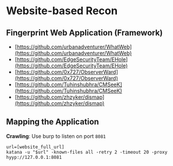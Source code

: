 # Website-based Recon

## Fingerprint Web Application (Framework) <a href="#fingerprint-web-application-framework" id="fingerprint-web-application-framework"></a>

* [https://github.com/urbanadventurer/WhatWeb](https://github.com/urbanadventurer/WhatWeb)
* [https://github.com/EdgeSecurityTeam/EHole](https://github.com/EdgeSecurityTeam/EHole)
* [https://github.com/0x727/ObserverWard](https://github.com/0x727/ObserverWard)
* [https://github.com/Tuhinshubhra/CMSeeK](https://github.com/Tuhinshubhra/CMSeeK)
* [https://github.com/zhzyker/dismap](https://github.com/zhzyker/dismap)

## Mapping the Application

**Crawling**: Use burp to listen on port `8081`

```
url=[website_full_url]
katana -u "$url" -known-files all -retry 2 -timeout 20 -proxy hyyp://127.0.0.1:8081
```
